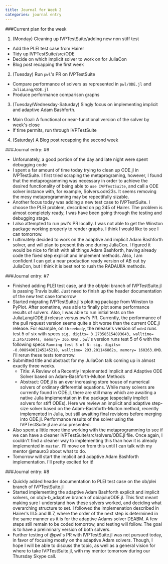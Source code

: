 ```yaml
---
title: Journal for Week 2
categories: journal entry
---
```


###Current plan for the week
1. (Monday) Cleaning up IVPTestSuite/adding new non stiff test
  + Add the PLEI test case from Hairer
  + Tidy up IVPTestSuite/src/ODE
  + Decide on which implicit solver to work on for JuliaCon
  + Blog post recapping the first week
2. (Tuesday) Run `pwl`'s PR on IVPTestSuite
  + Compare performance of solvers as represented in `pwl/ODE.jl` and `JuliaLang/ODE.jl`
  + Produce performance comparison graphs
3. (Tuesday/Wednesday-Saturday) Singly focus on implementing implicit and adaptive Adam Bashforth. 
  + Main Goal: A functional or near-functional version of the solver by week's close
  + If time permits, run through IVPTestSuite
4. (Saturday) A Blog post recapping the second week 

###Journal entry: #6
* Unforunately, a good portion of the day and late night were spent debugging code
* I spent a far amount of time today trying to clean up ODE.jl in IVPTestSuite. I first tried scraping the metaprograming, however, I found that the metaprogramming was necessary in order to achieve the desired functionality of being able to `use IVPTestSuite`, and call a ODE solver instance with, for example, Solvers.ode23s. It seems removing the mesy metaprogramming may be repectifully sizable. 
* Another focus today was adding a new test case to IVPTestSuite. I choose the PLEI problem, described on pg 245 of Hairer. The problem is almost completely ready, I was have been going through the testing and debugging stage.
* I also attempted to run pwl's PR locally. I was not able to get the Winston package working properly to render graphs. I think I would like to see I can tomorrow.
* I ultimately decided to work on the adaptive and implicit Adam Bashforth solver, and will plan to present this one during JuliaCon. I figured it would be nice to finish with all things Adam Bashforth, having already code the fixed step explicit and implement methods. Also, I am confident I can get a near production ready version of AB out by JuliaCon, but I think it is best not to rush the RADAUIIA methods.

###Journal entry: #7
* Finished adding PLEI test case, and the ob/plei branch of IVPTestSuite.jl is passing Travis build. Just need to finish up the header documentation of the new test case tomorrow
* Started migrating IVPTestSuite.jl's plotting package from Winston to PyPlot. After sometime, was able to finally plot some performance results of solvers. Also, I was able to run initial tests on the JuliaLang/ODE.jl release versus pwl's PR. Currently, the performance of the pull request version seems quite a bit worse than the current ODE.jl release. For example, on `threebody`, the release's version of `ode4` runs test 5 of six with specs `sig. digits= 3.273585154893643, walltime= 2.245735044s, memory= 365.0MB
`. `pwl`'s version runs test 5 of 6 with the following specs `Running test 5 of 6:
 sig. digits= -0.00894961245245218, walltime= 293.201146862s, memory= 160263.0MB`. I'll rerun these tests tomorrow.
* Submitted title and abstract for my JuliaCon talk coming up in almost exactly three weeks. 
  - Title:  A Review of a Recently Implemented Implicit and Adaptive ODE Solver based on Adam-Bashforth-Multon Methods
  - Abstract: ODE.jl is an ever increasing store house of numerical solvers of ordinary differential equations. While many solvers are currently found in ODE.jl, there are still many which are awaiting a native Julia implementation in the package (especially implicit solvers for stiff ODEs). Here we review an implicit and adaptive step-size solver based on the Adam-Bashforth-Multon method, recently implemented in Julia, but still awaiting final revisions before merging into ODE.jl. Performance results of the solver using the IVPTestSuite.jl are also presented.
* Also spent a little more time working with the metaprogramming to see if we can have a cleaner IVPTestSuite/src/solvers/ODE.jl file. Once again, I couldn't find a cleaner way to implementing this than how it is already implemented in `master`. I'll move on from this until I can talk with my mentor @mauro3 about what to do. 
* Tomorrow will start the implicit and adaptive Adam Bashforth implementation. I'll pretty excited for it!
 
###Journal entry: #8
* Quickly added header documentation to PLEI test case on the ob/plei branch of IVPTestSuite.jl
* Started implementing the adaptive Adam Bashforth explicit and implicit solvers, on ob/a-b_adaptive branch of obiajulu/ODE.jl. This first meant making sure I understand how these solvers worked, and deciding what overarching structure to set. I followed the implemenation described in Hairer's III.5 and III.7, where the order of the next step is determined in the same manner as it is for the adaptive Adams solver DEABM. A few steps still remain to be coded tomorrow, and testing will follow. The goal is to have a preliminary version of both solvers. 
* Further testing of @pwl's PR with IVPTestSuite.jl was not pursued today, in favor of focusing mostly on the adaptive Adam solvers. Though, I hope I will be able to discuss the topic, as well as a general vision for where to take IVPTestSuite.jl, with my mentor tomorrow during our Thursday Skype call. 

